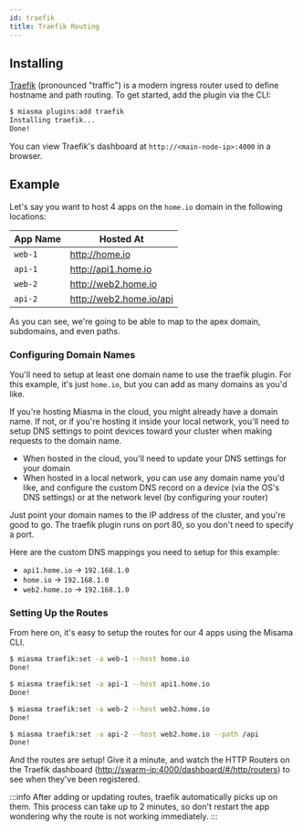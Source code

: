 ```yaml
---
id: traefik
title: Traefik Routing
---
```


## Installing

[Traefik](https://traefik.io) (pronounced "traffic") is a modern ingress router used to define hostname and path routing. To get started, add the plugin via the CLI:

```bash
$ miasma plugins:add traefik
Installing traefik...
Done!
```

You can view Traefik's dashboard at `http://<main-node-ip>:4000` in a browser.

## Example

Let's say you want to host 4 apps on the `home.io` domain in the following locations:

| App Name | Hosted At                 |
| -------- | ------------------------- |
| `web-1`  | <http://home.io>          |
| `api-1`  | <http://api1.home.io>     |
| `web-2`  | <http://web2.home.io>     |
| `api-2`  | <http://web2.home.io/api> |

As you can see, we're going to be able to map to the apex domain, subdomains, and even paths.

### Configuring Domain Names

You'll need to setup at least one domain name to use the traefik plugin. For this example, it's just `home.io`, but you can add as many domains as you'd like.

If you're hosting Miasma in the cloud, you might already have a domain name. If not, or if you're hosting it inside your local network, you'll need to setup DNS settings to point devices toward your cluster when making requests to the domain name.

- When hosted in the cloud, you'll need to update your DNS settings for your domain
- When hosted in a local network, you can use any domain name you'd like, and configure the custom DNS record on a device (via the OS's DNS settings) or at the network level (by configuring your router)

Just point your domain names to the IP address of the cluster, and you're good to go. The traefik plugin runs on port 80, so you don't need to specify a port.

Here are the custom DNS mappings you need to setup for this example:

- `api1.home.io` &rarr; `192.168.1.0`
- `home.io` &rarr; `192.168.1.0`
- `web2.home.io` &rarr; `192.168.1.0`

### Setting Up the Routes

From here on, it's easy to setup the routes for our 4 apps using the Misama CLI.

```bash
$ miasma traefik:set -a web-1 --host home.io
Done!

$ miasma traefik:set -a api-1 --host api1.home.io
Done!

$ miasma traefik:set -a web-2 --host web2.home.io
Done!

$ miasma traefik:set -a api-2 --host web2.home.io --path /api
Done!
```

And the routes are setup! Give it a minute, and watch the HTTP Routers on the Traefik dashboard (<http://swarm-ip:4000/dashboard/#/http/routers>) to see when they've been registered.

:::info
After adding or updating routes, traefik automatically picks up on them. This process can take up to 2 minutes, so don't restart the app wondering why the route is not working immediately.
:::
